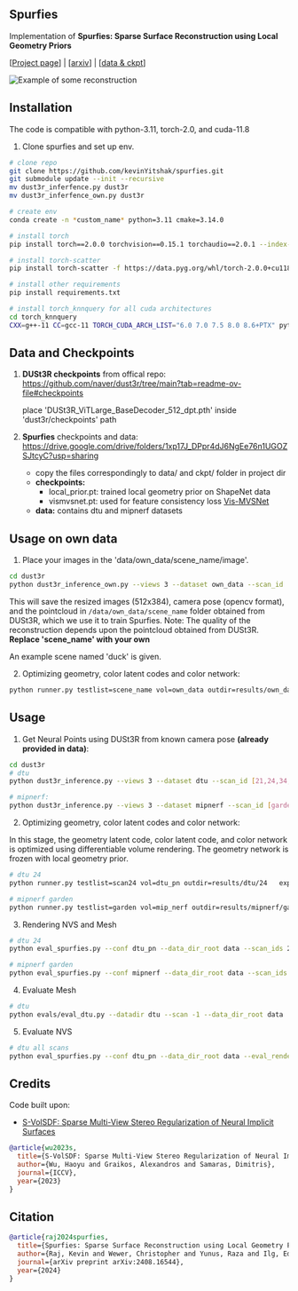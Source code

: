 ## Spurfies

Implementation of **Spurfies: Sparse Surface Reconstruction using Local Geometry Priors**

[[Project page](https://geometric-rl.mpi-inf.mpg.de/spurfies/)] | [[arxiv](https://arxiv.org/abs/2408.16544)] | 
[[data & ckpt](https://drive.google.com/drive/folders/1xp17J_DPpr4dJ6NgEe76n1UGOZSJtcyC?usp=sharing)]

![Example of some reconstruction](assets/teaser.png)

## Installation
The code is compatible with python-3.11, torch-2.0, and cuda-11.8

1. Clone spurfies and set up env.
```bash
# clone repo
git clone https://github.com/kevinYitshak/spurfies.git
git submodule update --init --recursive
mv dust3r_inferfence.py dust3r
mv dust3r_inferfence_own.py dust3r

# create env
conda create -n *custom_name* python=3.11 cmake=3.14.0

# install torch
pip install torch==2.0.0 torchvision==0.15.1 torchaudio==2.0.1 --index-url https://download.pytorch.org/whl/cu118

# install torch-scatter
pip install torch-scatter -f https://data.pyg.org/whl/torch-2.0.0+cu118.html

# install other requirements
pip install requirements.txt

# install torch_knnquery for all cuda architectures
cd torch_knnquery
CXX=g++-11 CC=gcc-11 TORCH_CUDA_ARCH_LIST="6.0 7.0 7.5 8.0 8.6+PTX" python -m pip install .
```

## Data and Checkpoints

1. **DUSt3R checkpoints** from offical repo: 
https://github.com/naver/dust3r/tree/main?tab=readme-ov-file#checkpoints

    place 'DUSt3R_ViTLarge_BaseDecoder_512_dpt.pth' inside 'dust3r/checkpoints' path

2. **Spurfies** checkpoints and data: https://drive.google.com/drive/folders/1xp17J_DPpr4dJ6NgEe76n1UGOZSJtcyC?usp=sharing

   - copy the files correspondingly to data/ and ckpt/ folder in project dir
   - **checkpoints:**
       - local_prior.pt: trained local geometry prior on ShapeNet data
       - vismvsnet.pt: used for feature consistency loss [Vis-MVSNet](https://github.com/jzhangbs/Vis-MVSNet) 
   - **data:** contains dtu and mipnerf datasets

## Usage on own data
1. Place your images in the 'data/own_data/scene_name/image'.
```bash
cd dust3r
python dust3r_inference_own.py --views 3 --dataset own_data --scan_id 'scene_name' 
```
This will save the resized images (512x384), camera pose (opencv format), and the pointcloud in ``/data/own_data/scene_name`` folder obtained from DUSt3R, which we use it to train Spurfies. Note: The quality of the reconstruction depends upon the pointcloud obtained from DUSt3R. **Replace 'scene_name' with your own**

An example scene named 'duck' is given.

2.  Optimizing geometry, color latent codes and color network:
```bash
python runner.py testlist=scene_name vol=own_data outdir=results/own_data/scene_name exps_folder=results/own_data/scene_name opt_stepNs=[100_000,0,0]
```

## Usage

1. Get Neural Points using DUSt3R from known camera pose **(already provided in data)**:
```bash
cd dust3r
# dtu
python dust3r_inference.py --views 3 --dataset dtu --scan_id [21,24,34,37,38,40,82,106,110,114,118]

# mipnerf:
python dust3r_inference.py --views 3 --dataset mipnerf --scan_id [garden,stump]
```

2. Optimizing geometry, color latent codes and color network:

In this stage, the geometry latent code, color latent code, and color network is optimized using differentiable volume rendering. The geometry network is frozen with local geometry prior.
```bash
# dtu 24
python runner.py testlist=scan24 vol=dtu_pn outdir=results/dtu/24   exps_folder=results/dtu/24 opt_stepNs=[100_000,0,0]

# mipnerf garden
python runner.py testlist=garden vol=mip_nerf outdir=results/mipnerf/garden   exps_folder=results/mipnerf/garden opt_stepNs=[100_000,0,0]
```
3. Rendering NVS and Mesh
```bash
# dtu 24
python eval_spurfies.py --conf dtu_pn --data_dir_root data --scan_ids 24 --gpu 0 --expname ours --exps_folder results/dtu/ --evals_folder results/dtu/ --eval_mesh --eval_rendering

# mipnerf garden
python eval_spurfies.py --conf mipnerf --data_dir_root data --scan_ids garden --gpu 0 --expname ours --exps_folder results/mipnerf/ --evals_folder results/mipnerf/ --eval_mesh --eval_rendering
```

4. Evaluate Mesh
```bash
# dtu
python evals/eval_dtu.py --datadir dtu --scan -1 --data_dir_root data
```
5. Evaluate NVS
```bash
# dtu all scans
python eval_spurfies.py --conf dtu_pn --data_dir_root data --eval_rendering --expname ours --exps_folder results/dtu/ --evals_folder results/dtu/ --result_from default
```

## Credits
Code built upon:
-  [S-VolSDF: Sparse Multi-View Stereo Regularization of Neural Implicit Surfaces](https://hao-yu-wu.github.io/s-volsdf/)
```bibtex
@article{wu2023s,
  title={S-VolSDF: Sparse Multi-View Stereo Regularization of Neural Implicit Surfaces},
  author={Wu, Haoyu and Graikos, Alexandros and Samaras, Dimitris},
  journal={ICCV},
  year={2023}
}
```

## Citation
```bibtex
@article{raj2024spurfies,
  title={Spurfies: Sparse Surface Reconstruction using Local Geometry Priors},
  author={Raj, Kevin and Wewer, Christopher and Yunus, Raza and Ilg, Eddy and Lenssen, Jan Eric},
  journal={arXiv preprint arXiv:2408.16544},
  year={2024}
}
```
